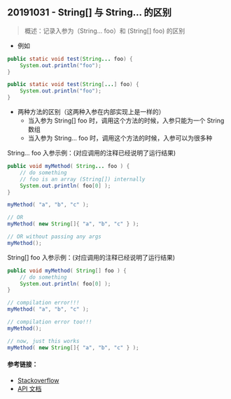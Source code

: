## 20191031 - String[] 与 String... 的区别

> 概述：记录入参为（String... foo）和 (String[] foo) 的区别



- 例如

~~~java
public static void test(String... foo) {
    System.out.println("foo");
}

public static void test(String[...] foo) {
    System.out.println("foo");
}
~~~



- 两种方法的区别（这两种入参在内部实现上是一样的）
  - 当入参为 String[] foo 时，调用这个方法的时候，入参只能为一个 String 数组
  - 当入参为 String... foo 时，调用这个方法的时候，入参可以为很多种



String... foo 入参示例：(对应调用的注释已经说明了运行结果)

~~~java
public void myMethod( String... foo ) {
    // do something
    // foo is an array (String[]) internally
    System.out.println( foo[0] );
}

myMethod( "a", "b", "c" );

// OR
myMethod( new String[]{ "a", "b", "c" } );

// OR without passing any args
myMethod();
~~~

String[] foo 入参示例：(对应调用的注释已经说明了运行结果)

~~~java
public void myMethod( String[] foo ) {
    // do something
    System.out.println( foo[0] );
}

// compilation error!!!
myMethod( "a", "b", "c" );

// compilation error too!!!
myMethod();

// now, just this works
myMethod( new String[]{ "a", "b", "c" } );
~~~



#### 参考链接：

- [Stackoverflow](https://stackoverflow.com/questions/11973505/what-is-the-difference-between-string-and-string-in-java)
- [API 文档](https://docs.oracle.com/javase/1.5.0/docs/guide/language/varargs.html)

